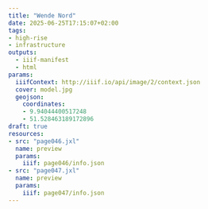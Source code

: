 ```yaml
---
title: "Wende Nord"
date: 2025-06-25T17:15:07+02:00
tags:
- high-rise
- infrastructure
outputs:
  - iiif-manifest
  - html
params:
  iiifContext: http://iiif.io/api/image/2/context.json
  cover: model.jpg
  geojson:
    coordinates:
    - 9.94044400517248
    - 51.528463189172896
draft: true
resources:
- src: "page046.jxl"
  name: preview
  params:
    iiif: page046/info.json
- src: "page047.jxl"
  name: preview
  params:
    iiif: page047/info.json
---
```

